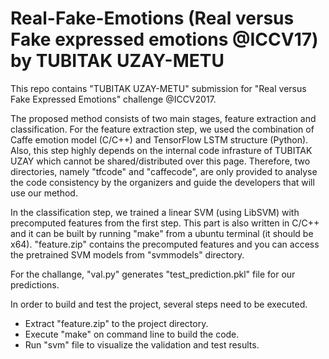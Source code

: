 # Real-Fake-Emotions (Real versus Fake expressed emotions @ICCV17) by TUBITAK UZAY-METU 
This repo contains "TUBITAK UZAY-METU" submission for "Real versus Fake Expressed Emotions" challenge @ICCV2017. 

The proposed method consists of two main stages, feature extraction and classification. For the feature extraction step, we used the combination of Caffe emotion model (C/C++) and TensorFlow LSTM structure (Python). Also, this step highly depends on the internal code infrasture of TUBITAK UZAY which cannot be shared/distributed over this page. Therefore, two directories, namely "tfcode" and "caffecode", are only provided to analyse the code consistency by the organizers and guide the developers that will use our method.

In the classification step, we trained a linear SVM (using LibSVM) with precomputed features from the first step. This part is also written in C/C++ and it can be built by running "make" from a ubuntu terminal (it should be x64). "feature.zip" contains the precomputed features and you can access the pretrained SVM models from "svmmodels" directory.

For the challange, "val.py" generates "test_prediction.pkl" file for our predictions. 

In order to build and test the project, several steps need to be executed.

* Extract "feature.zip" to the project directory.
* Execute "make" on command line to build the code.
* Run "svm" file to visualize the validation and test results. 


